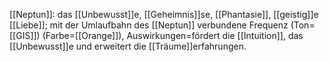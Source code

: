 [[Neptun]]: das [[Unbewusst]]e, [[Geheimnis]]se, [[Phantasie]], [[geistig]]e [[Liebe]]; mit der Umlaufbahn des [[Neptun]] verbundene Frequenz (Ton=[[GIS]]) (Farbe=[[Orange]]), Auswirkungen=fördert die [[Intuition]], das [[Unbewusst]]e und erweitert die [[Träume]]erfahrungen.